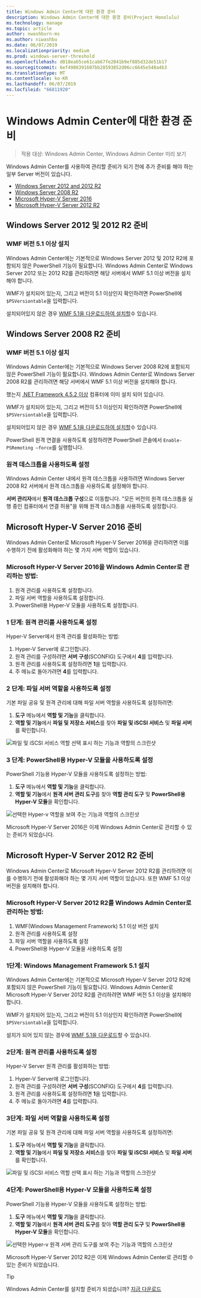 ```yaml
---
title: Windows Admin Center에 대한 환경 준비
description: Windows Admin Center에 대한 환경 준비(Project Honolulu)
ms.technology: manage
ms.topic: article
author: nwashburn-ms
ms.author: niwashbu
ms.date: 06/07/2019
ms.localizationpriority: medium
ms.prod: windows-server-threshold
ms.openlocfilehash: d018ea65ce61cab67fe2041b9ef885d32de51b17
ms.sourcegitcommit: 6ef4986391607bb28593852d06cc6645e548a4b3
ms.translationtype: MT
ms.contentlocale: ko-KR
ms.lasthandoff: 06/07/2019
ms.locfileid: "66811920"
---
```

# <a name="prepare-your-environment-for-windows-admin-center"></a>Windows Admin Center에 대한 환경 준비

> 적용 대상: Windows Admin Center, Windows Admin Center 미리 보기

Windows Admin Center를 사용하여 관리할 준비가 되기 전에 추가 준비를 해야 하는 일부 Server 버전이 있습니다.

- [Windows Server 2012 and 2012 R2](#prepare-windows-server-2012-and-2012-r2)
- [Windows Server 2008 R2](#prepare-windows-server-2008-r2)
- [Microsoft Hyper-V Server 2016](#prepare-microsoft-hyper-v-server-2016)
- [Microsoft Hyper-V Server 2012 R2](#prepare-microsoft-hyper-v-server-2012-r2)

## <a name="prepare-windows-server-2012-and-2012-r2"></a>Windows Server 2012 및 2012 R2 준비

### <a name="install-wmf-version-51-or-higher"></a>WMF 버전 5.1 이상 설치

Windows Admin Center에는 기본적으로 Windows Server 2012 및 2012 R2에 포함되지 않은 PowerShell 기능이 필요합니다. Windows Admin Center로 Windows Server 2012 또는 2012 R2를 관리하려면 해당 서버에서 WMF 5.1 이상 버전을 설치해야 합니다.

WMF가 설치되어 있는지, 그리고 버전이 5.1 이상인지 확인하려면 PowerShell에 `$PSVersiontable`을 입력합니다.

설치되어있지 않은 경우 [WMF 5.1을 다운로드하여 설치할](https://docs.microsoft.com/powershell/wmf/5.1/install-configure)수 있습니다.

## <a name="prepare-windows-server-2008-r2"></a>Windows Server 2008 R2 준비

### <a name="install-wmf-version-51-or-higher"></a>WMF 버전 5.1 이상 설치

Windows Admin Center에는 기본적으로 Windows Server 2008 R2에 포함되지 않은 PowerShell 기능이 필요합니다. Windows Admin Center로 Windows Server 2008 R2를 관리하려면 해당 서버에서 WMF 5.1 이상 버전을 설치해야 합니다. 

했는지 [.NET Framework 4.5.2 이상](https://docs.microsoft.com/dotnet/framework/install/on-windows-7) 컴퓨터에 이미 설치 되어 있습니다.

WMF가 설치되어 있는지, 그리고 버전이 5.1 이상인지 확인하려면 PowerShell에 `$PSVersiontable`을 입력합니다.

설치되어있지 않은 경우 [WMF 5.1을 다운로드하여 설치할](https://docs.microsoft.com/powershell/wmf/5.1/install-configure)수 있습니다.

PowerShell 원격 연결을 사용하도록 설정하려면 PowerShell 콘솔에서 `Enable-PSRemoting –force`를 실행합니다. 

### <a name="enable-remote-desktop"></a>원격 데스크톱을 사용하도록 설정

Windows Admin Center 내에서 원격 데스크톱을 사용하려면 Windows Server 2008 R2 서버에서 원격 데스크톱을 사용하도록 설정해야 합니다.

**서버 관리자**에서 **원격 데스크톱 구성**으로 이동합니다. "모든 버전의 원격 데스크톱을 실행 중인 컴퓨터에서 연결 허용"을 위해 원격 데스크톱을 사용하도록 설정합니다.

## <a name="prepare-microsoft-hyper-v-server-2016"></a>Microsoft Hyper-V Server 2016 준비

Windows Admin Center로 Microsoft Hyper-V Server 2016을 관리하려면 이를 수행하기 전에 활성화해야 하는 몇 가지 서버 역할이 있습니다.

### <a name="to-manage-microsoft-hyper-v-server-2016-with-windows-admin-center"></a>Microsoft Hyper-V Server 2016을 Windows Admin Center로 관리하는 방법:

1. 원격 관리를 사용하도록 설정합니다.
2. 파일 서버 역할을 사용하도록 설정합니다.
3. PowerShell용 Hyper-V 모듈을 사용하도록 설정합니다.

### <a name="step-1-enable-remote-management"></a>**1 단계:** 원격 관리를 사용하도록 설정

Hyper-V Server에서 원격 관리를 활성화하는 방법:

1. Hyper-V Server에 로그인합니다.
2. 원격 관리를 구성하려면 **서버 구성**(SCONFIG) 도구에서 **4**를 입력합니다.
3. 원격 관리를 사용하도록 설정하려면 **1**을 입력합니다.
4. 주 메뉴로 돌아가려면 **4**를 입력합니다.

### <a name="step-2-enable-file-server-role"></a>**2 단계:** 파일 서버 역할을 사용하도록 설정

기본 파일 공유 및 원격 관리에 대해 파일 서버 역할을 사용하도록 설정하려면:

1. **도구** 메뉴에서 **역할 및 기능**을 클릭합니다.
2. **역할 및 기능**에서 **파일 및 저장소 서비스**를 찾아 **파일 및 iSCSI 서비스** 및 **파일 서버**를 확인합니다.

![파일 및 iSCSI 서비스 역할 선택 표시 하는 기능과 역할의 스크린샷](../media/prepare-environment/c6c30b812d96afcc1edcdb6f52f0e13c.png)

### <a name="step-3-enable-hyper-v-module-for-powershell"></a>**3 단계:** PowerShell용 Hyper-V 모듈을 사용하도록 설정

PowerShell 기능용 Hyper-V 모듈을 사용하도록 설정하는 방법:

1. **도구** 메뉴에서 **역할 및 기능**을 클릭합니다.
2. **역할 및 기능**에서 **원격 서버 관리 도구**를 찾아 **역할 관리 도구** 및 **PowerShell용 Hyper-V 모듈**을 확인합니다.

![선택한 Hyper-v 역할을 보여 주는 기능과 역할의 스크린샷](../media/prepare-environment/7ab0999602b7083733525bd0c1ba2747.png)

Microsoft Hyper-V Server 2016은 이제 Windows Admin Center로 관리할 수 있는 준비가 되었습니다.

## <a name="prepare-microsoft-hyper-v-server-2012-r2"></a>Microsoft Hyper-V Server 2012 R2 준비

Windows Admin Center로 Microsoft Hyper-V Server 2012 R2를 관리하려면 이를 수행하기 전에 활성화해야 하는 몇 가지 서버 역할이 있습니다.  또한 WMF 5.1 이상 버전을 설치해야 합니다.

### <a name="to-manage-microsoft-hyper-v-server-2012-r2-with-windows-admin-center"></a>Microsoft Hyper-V Server 2012 R2를 Windows Admin Center로 관리하는 방법:

1. WMF(Windows Management Framework) 5.1 이상 버전 설치
2. 원격 관리를 사용하도록 설정
3. 파일 서버 역할을 사용하도록 설정
4. PowerShell용 Hyper-V 모듈을 사용하도록 설정

### <a name="step-1-install-windows-management-framework-51"></a>1단계: Windows Management Framework 5.1 설치

Windows Admin Center에는 기본적으로 Microsoft Hyper-V Server 2012 R2에 포함되지 않은 PowerShell 기능이 필요합니다. Windows Admin Center로 Microsoft Hyper-V Server 2012 R2를 관리하려면 WMF 버전 5.1 이상을 설치해야 합니다.

WMF가 설치되어 있는지, 그리고 버전이 5.1 이상인지 확인하려면 PowerShell에 `$PSVersiontable`을 입력합니다. 

설치가 되어 있지 않는 경우에 [WMF 5.1을 다운로드](https://docs.microsoft.com/powershell/wmf/5.1/install-configure)할 수 있습니다.

### <a name="step-2-enable-remote-management"></a>2단계: 원격 관리를 사용하도록 설정

Hyper-V Server 원격 관리를 활성화하는 방법:

1. Hyper-V Server에 로그인합니다.
2. 원격 관리를 구성하려면 **서버 구성**(SCONFIG) 도구에서 **4**를 입력합니다.
3. 원격 관리를 사용하도록 설정하려면 **1**을 입력합니다.
4. 주 메뉴로 돌아가려면 **4**를 입력합니다.

### <a name="step-3-enable-file-server-role"></a>3단계: 파일 서버 역할을 사용하도록 설정

기본 파일 공유 및 원격 관리에 대해 파일 서버 역할을 사용하도록 설정하려면:

1. **도구** 메뉴에서 **역할 및 기능**을 클릭합니다.
2. **역할 및 기능**에서 **파일 및 저장소 서비스**를 찾아 **파일 및 iSCSI 서비스** 및 **파일 서버**를 확인합니다.

![파일 및 iSCSI 서비스 역할 선택 표시 하는 기능과 역할의 스크린샷](../media/prepare-environment/c6c30b812d96afcc1edcdb6f52f0e13c.png)

### <a name="step-4-enable-hyper-v-module-for-powershell"></a>4단계: PowerShell용 Hyper-V 모듈을 사용하도록 설정

PowerShell 기능용 Hyper-V 모듈을 사용하도록 설정하는 방법:

1. **도구** 메뉴에서 **역할 및 기능**을 클릭합니다.
2. **역할 및 기능**에서 **원격 서버 관리 도구**를 찾아 **역할 관리 도구** 및 **PowerShell용 Hyper-V 모듈**을 확인합니다.

![선택한 Hyper-v 원격 서버 관리 도구를 보여 주는 기능과 역할의 스크린샷](../media/prepare-environment/7ab0999602b7083733525bd0c1ba2747.png)

Microsoft Hyper-V Server 2012 R2은 이제 Windows Admin Center로 관리할 수 있는 준비가 되었습니다.

> [!Tip]
> Windows Admin Center를 설치할 준비가 되셨습니까? [지금 다운로드](https://docs.microsoft.com/windows-server/manage/windows-admin-center/understand/windows-admin-center#download-now)